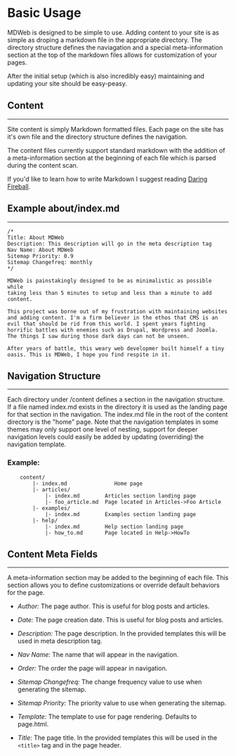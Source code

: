# Basic Usage

MDWeb is designed to be simple to use. Adding content to your site is as simple as droping a markdown file in the appropriate directory. The directory structure defines the naviagation and a special meta-information section at the top of the markdown files allows for customization of your pages.

After the initial setup (which is also incredibly easy) maintaining and updating your site should be easy-peasy.

## Content
----

Site content is simply Markdown formatted files. Each page on the site has it's
own file and the directory structure defines the navigation.

The content files currently support standard markdown with the addition of a
meta-information section at the beginning of each file which is parsed during
the content scan.

If you'd like to learn how to write Markdown I suggest reading [Daring Fireball](https://daringfireball.net/projects/markdown/basics).

## Example about/index.md
----

```
/*
Title: About MDWeb
Description: This description will go in the meta description tag
Nav Name: About MDWeb
Sitemap Priority: 0.9
Sitemap Changefreq: monthly
*/

MDWeb is painstakingly designed to be as minimalistic as possible while 
taking less than 5 minutes to setup and less than a minute to add 
content.

This project was borne out of my frustration with maintaining websites 
and adding content. I'm a firm believer in the ethos that CMS is an 
evil that should be rid from this world. I spent years fighting 
horrific battles with enemies such as Drupal, Wordpress and Joomla.
The things I saw during those dark days can not be unseen.

After years of battle, this weary web developmer built himself a tiny
oasis. This is MDWeb, I hope you find respite in it.
```

## Navigation Structure
----

Each directory under /content defines a section in the navigation structure.
If a file named index.md exists in the directory it is used as the landing page
for that section in the navigation. The index.md file in the root of the
content directory is the "home" page. Note that the navigation templates in some themes may only support one level of nesting, support for deeper navigation
levels could easily be added by updating (overriding) the navigation template.

### Example:
```
    content/
        |- index.md               Home page
        |- articles/
            |- index.md        Articles section landing page
            |- foo_article.md  Page located in Articles->Foo Article
        |- examples/
            |- index.md        Examples section landing page
        |- help/
            |- index.md        Help section landing page
            |- how_to.md       Page located in Help->HowTo
```

## Content Meta Fields
----
A meta-information section may be added to the beginning of each file. This section allows you to define customizations or override default behaviors for the page.

* *Author:* The page author. This is useful for blog posts and articles.

* *Date:* The page creation date. This is useful for blog posts and articles.

* *Description:* The page description. In the provided templates this will be
used in meta description tag.

* *Nav Name:* The name that will appear in the navigation.

* *Order:* The order the page will appear in navigation.

* *Sitemap Changefreq:* The change frequency value to use when generating the sitemap.

* *Sitemap Priority:* The priority value to use when generating the sitemap.

* *Template:* The template to use for page rendering. Defaults to page.html.

* *Title:* The page title. In the provided templates this will be used in the
`<title>` tag and in the page header.
